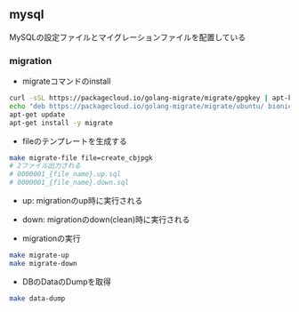 ## mysql

MySQLの設定ファイルとマイグレーションファイルを配置している


### migration

- migrateコマンドのinstall
```sh
curl -sSL https://packagecloud.io/golang-migrate/migrate/gpgkey | apt-key add -
echo "deb https://packagecloud.io/golang-migrate/migrate/ubuntu/ bionic main" > /etc/apt/sources.list.d/migrate.list
apt-get update
apt-get install -y migrate
```

- fileのテンプレートを生成する
```sh
make migrate-file file=create_cbjpgk
# 2ファイル出力される
# 0000001_{file_name}.up.sql
# 0000001_{file_name}.down.sql
```
  - up: migrationのup時に実行される
  - down: migrationのdown(clean)時に実行される

- migrationの実行
```sh
make migrate-up
make migrate-down
```

- DBのDataのDumpを取得
```sh
make data-dump
```
